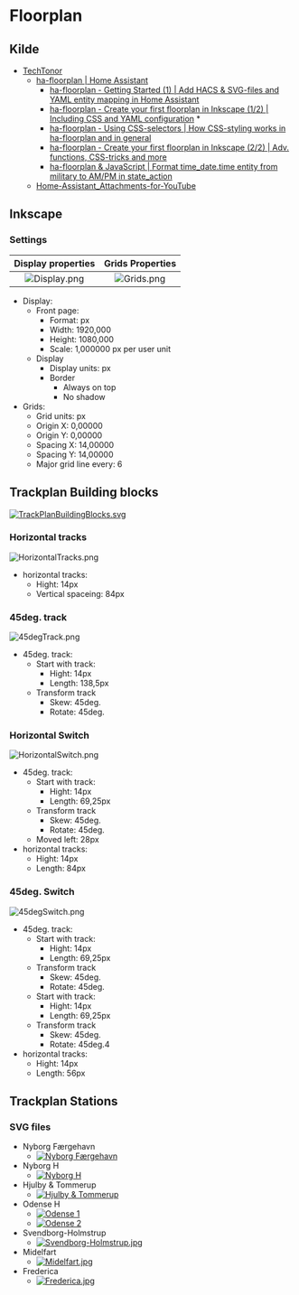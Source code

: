 # Floorplan

## Kilde

* [TechTonor](https://www.youtube.com/@TechTonor)
  * [ha-floorplan | Home Assistant](https://www.youtube.com/playlist?list=PL5xKVw-BInX1phV-Tnjznwd2YG5mEOvWL)
    * [ha-floorplan - Getting Started (1) | Add HACS & SVG-files and YAML entity mapping in Home Assistant](https://youtu.be/5ue9J4WG2a8?list=PL5xKVw-BInX1phV-Tnjznwd2YG5mEOvWL)
    * [ha-floorplan - Create your first floorplan in Inkscape (1/2) | Including CSS and YAML configuration](https://youtu.be/f_3KAPc53hQ?list=PL5xKVw-BInX1phV-Tnjznwd2YG5mEOvWL)
      * 
    * [ha-floorplan - Using CSS-selectors | How CSS-styling works in ha-floorplan and in general](https://youtu.be/oqO4Vx6U1Mo?list=PL5xKVw-BInX1phV-Tnjznwd2YG5mEOvWL)
    * [ha-floorplan - Create your first floorplan in Inkscape (2/2) | Adv. functions, CSS-tricks and more](https://youtu.be/AmAna4McGs4?list=PL5xKVw-BInX1phV-Tnjznwd2YG5mEOvWL)
    * [ha-floorplan & JavaScript | Format time_date.time entity from military to AM/PM in state_action](https://youtu.be/GHcgwW-OOo8?list=PL5xKVw-BInX1phV-Tnjznwd2YG5mEOvWL)
  * [Home-Assistant_Attachments-for-YouTube](https://github.com/exetico/Home-Assistant_Attachments-for-YouTube/tree/main)
## Inkscape

### Settings

|Display properties|Grids Properties|
|:---:|:---:|
|![Display.png](./Images/DisplayProperties.png)|![Grids.png](./Images/Gridsproperties.png)|

* Display:
  * Front page:
    * Format: px
    * Width: 1920,000
    * Height: 1080,000
    * Scale: 1,000000 px per user unit
  * Display
    * Display units: px
    * Border
      * Always on top
      * No shadow
* Grids:
  * Grid units: px
  * Origin X: 0,00000
  * Origin Y: 0,00000
  * Spacing X: 14,00000
  * Spacing Y: 14,00000
  * Major grid line every: 6

## Trackplan Building blocks

[![TrackPlanBuildingBlocks.svg](./Images/TrackPlanBuildingBlocks.svg)](./Images/TrackPlanBuildingBlocks.svg)

### Horizontal tracks

![HorizontalTracks.png](./Images/HorizontalTracks.png)

* horizontal tracks:
  * Hight: 14px
  * Vertical spaceing: 84px

### 45deg. track

![45degTrack.png](./Images/45degTrackc.png)

* 45deg. track:
  * Start with track:
    * Hight: 14px
    * Length: 138,5px
  * Transform track
    * Skew: 45deg.
    * Rotate: 45deg.

### Horizontal Switch

![HorizontalSwitch.png](./Images/HorizontalSwitch.png)

* 45deg. track:
  * Start with track:
    * Hight: 14px
    * Length: 69,25px
  * Transform track
    * Skew: 45deg.
    * Rotate: 45deg.
  * Moved left: 28px
* horizontal tracks:
  * Hight: 14px
  * Length: 84px

### 45deg. Switch

![45degSwitch.png](./Images/45degSwitchb.png)

* 45deg. track:
  * Start with track:
    * Hight: 14px
    * Length: 69,25px
  * Transform track
    * Skew: 45deg.
    * Rotate: 45deg.
  * Start with track:
    * Hight: 14px
    * Length: 69,25px
  * Transform track
    * Skew: 45deg.
    * Rotate: 45deg.4
* horizontal tracks:
  * Hight: 14px
  * Length: 56px


## Trackplan Stations

### SVG files

* Nyborg Færgehavn
  * [![Nyborg Færgehavn](./Stations/Nyborg-FGH.svg)](./Stations/Nyborg-FGH.svg)
* Nyborg H
  * [![Nyborg H](./Nyborg-H.svg)](./Nyborg-H.svg)
* Hjulby & Tommerup
  * [![Hjulby & Tommerup](./Hjulby.svg)](./Hjulby.svg)
* Odense H
  * [![Odense 1]()]()
  * [![Odense 2]()]()
* Svendborg-Holmstrup
  * [![Svendborg-Holmstrup.jpg]()]()
* Midelfart
  * [![Midelfart.jpg]()]()
* Frederica
  * [![Frederica.jpg]()]()
